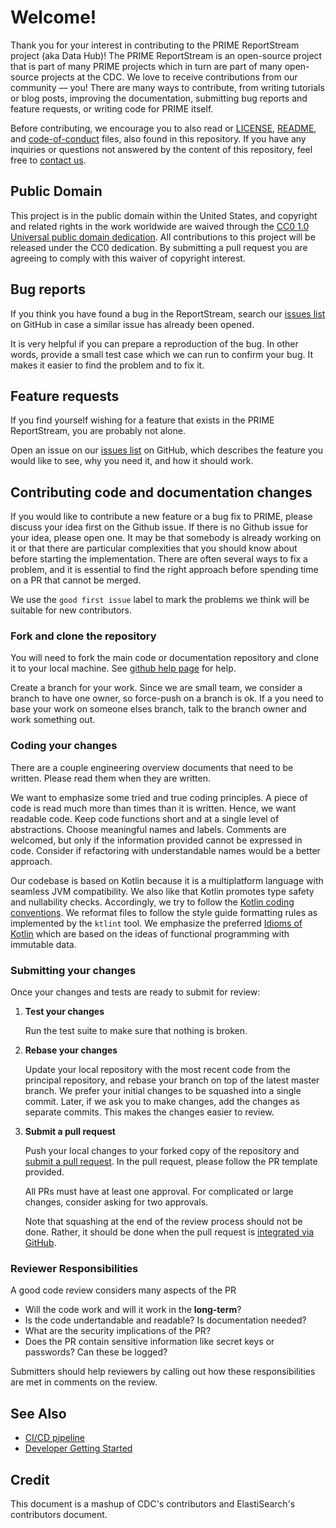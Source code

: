 # Welcome!
Thank you for your interest in contributing to the PRIME ReportStream project (aka Data Hub)! 
The PRIME ReportStream is an open-source project that is part of many PRIME projects which in turn are part of many open-source projects at the CDC. 
We love to receive contributions from our community — you! 
There are many ways to contribute, from writing tutorials or blog posts, improving the documentation, submitting bug reports and feature requests, or writing code for PRIME itself.

Before contributing, we encourage you to also read or [LICENSE](LICENSE),
[README](README.md), and
[code-of-conduct](code-of-conduct.md)
files, also found in this repository. If you have any inquiries or questions not
answered by the content of this repository, feel free to [contact us](mailto:prime@cdc.gov).

## Public Domain
This project is in the public domain within the United States, and copyright and
related rights in the work worldwide are waived through the [CC0 1.0 Universal public domain dedication](https://creativecommons.org/publicdomain/zero/1.0/).
All contributions to this project will be released under the CC0 dedication. By
submitting a pull request you are agreeing to comply with this waiver of
copyright interest.

## Bug reports

If you think you have found a bug in the ReportStream, search our [issues list](https://github.com/cdcgov/prime-data-hub/issues) on GitHub in case a similar issue has already been opened.

It is very helpful if you can prepare a reproduction of the bug. In other words, provide a small test case which we can run to confirm your bug. It makes it easier to find the problem and to fix it. 

## Feature requests

If you find yourself wishing for a feature that exists in the PRIME ReportStream, you are probably not alone. 

Open an issue on our [issues list](https://github.com/cdcgov/prime-data-hub/issues) on GitHub, which describes the feature you would like to see, why you need it, and how it should work.

## Contributing code and documentation changes

If you would like to contribute a new feature or a bug fix to PRIME,
please discuss your idea first on the Github issue. 
If there is no Github issue for your idea, please open one. It may be that somebody is already working on it or that there are particular complexities that you should know about before
starting the implementation. 
There are often several ways to fix a problem, and it is essential to find the right approach before spending time on a PR that cannot be merged.

We use the `good first issue` label to mark the problems we think will be suitable for new contributors.

### Fork and clone the repository

You will need to fork the main code or documentation repository and clone it to your local machine. See
[github help page](https://help.github.com/articles/fork-a-repo) for help. 

Create a branch for your work. 
Since we are small team, we consider a branch to have one owner, so force-push on a branch is ok. 
If a you need to base your work on someone elses branch, talk to the branch owner and work something out.  

### Coding your changes

There are a couple engineering overview documents that need to be written. Please read them when they are written.

We want to emphasize some tried and true coding principles. A piece of code is read much more than times than it is written. Hence, we want readable code. Keep code functions short and at a single level of abstractions. Choose meaningful names and labels. Comments are welcomed, but only if the information provided cannot be expressed in code. Consider if refactoring with understandable names would be a better approach. 

Our codebase is based on Kotlin because it is a multiplatform language with seamless JVM compatibility. We also like that Kotlin promotes type safety and nullability checks. Accordingly, we try to follow the [Kotlin coding conventions](https://kotlinlang.org/docs/reference/coding-conventions.html). We reformat files to follow the style guide formatting rules as implemented by the `ktlint` tool. We emphasize the preferred [Idioms of Kotlin](https://kotlinlang.org/docs/reference/idioms.html) which are based on the ideas of functional programming with immutable data. 



### Submitting your changes

Once your changes and tests are ready to submit for review:

1. **Test your changes**

    Run the test suite to make sure that nothing is broken. 

2. **Rebase your changes**

    Update your local repository with the most recent code from the principal repository, and rebase your branch on top of the latest master branch. We prefer your initial changes to be squashed into a single commit. Later, if we ask you to make changes, add the changes as separate commits.  This makes the changes easier to review.  

3. **Submit a pull request**

    Push your local changes to your forked copy of the repository and [submit a pull request](https://help.github.com/articles/using-pull-requests). In the pull request, please follow the PR template provided.

    All PRs must have at least one approval. For complicated or large changes, consider asking for two approvals.  
    
    Note that squashing at the end of the review process should not be done. Rather, it should be done when the pull request is [integrated
    via GitHub](https://github.com/blog/2141-squash-your-commits). 

### Reviewer Responsibilities
A good code review considers many aspects of the PR
- Will the code work and will it work in the **long-term**?
- Is the code undertandable and readable? Is documentation needed? 
- What are the security implications of the PR?
- Does the PR contain sensitive information like secret keys or passwords? Can these be logged? 

Submitters should help reviewers by calling out how these responsibilities are met in comments on the review. 

## See Also
- [CI/CD pipeline](prime-router/docs/assets/reportstream-deployment.png)
- [Developer Getting Started](prime-router/docs/getting_started.md)
## Credit
This document is a mashup of CDC's contributors and ElastiSearch's contributors document. 